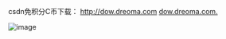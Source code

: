 csdn免积分C币下载：
http://dow.dreoma.com
[dow.dreoma.com.](http://dow.dreoma.com)

![image](https://user-images.githubusercontent.com/49878457/180586313-82df4f44-f58b-4fd8-b6e6-7363d03a6976.png)

